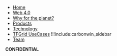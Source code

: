 - [Home](@readme)
- [Web 4.0](@internet4)
- [Why for the planet?](@why)
- [Products](@funding:products)
- [Technology](@technology)
- [TFGrid UseCases](@grid_use)
!!!include:carbonwin_sidebar
- [Team](@team)

**CONFIDENTIAL**

